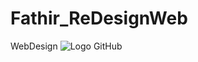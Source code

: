 # Fathir_ReDesignWeb
 WebDesign
![Logo GitHub](https://i.pinimg.com/originals/b4/24/6c/b4246cf94c7415dcf0b951dbccb5c4c0.png) 
